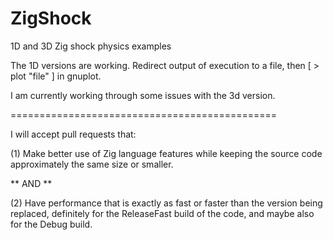 # ZigShock
1D and 3D Zig shock physics examples

The 1D versions are working. Redirect output of execution to a file, then [ > plot "file" ] in gnuplot.

I am currently working through some issues with the 3d version.

==============================================

I will accept pull requests that:

(1) Make better use of Zig language features while keeping the source code approximately the same size or smaller.

** AND **

(2) Have performance that is exactly as fast or faster than the version being replaced, definitely for the ReleaseFast build of the code, and maybe also for the Debug build.

